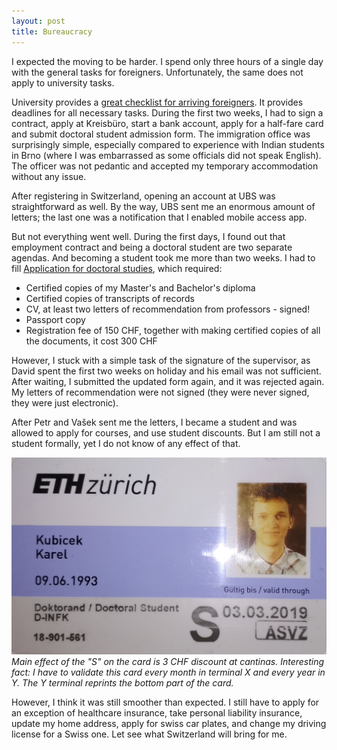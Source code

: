 ```yaml
---
layout: post
title: Bureaucracy
---
```


I expected the moving to be harder. I spend only three hours of a single day with the general tasks for foreigners. Unfortunately, the same does not apply to university tasks.

University provides a [great checklist for arriving foreigners](https://www.ethz.ch/content/dam/ethz/associates/services/Anstellung-Arbeiten/Downloads/files/infos/Checklist_New_in_Switzerland.pdf). It provides deadlines for all necessary tasks. During the first two weeks, I had to sign a contract, apply at Kreisbüro, start a bank account, apply for a half-fare card and submit doctoral student admission form. The immigration office was surprisingly simple, especially compared to experience with Indian students in Brno (where I was embarrassed as some officials did not speak English). The officer was not pedantic and accepted my temporary accommodation without any issue. 

After registering in Switzerland, opening an account at UBS was straightforward as well. By the way, UBS sent me an enormous amount of letters; the last one was a notification that I enabled mobile access app.

But not everything went well. During the first days, I found out that employment contract and being a doctoral student are two separate agendas. And becoming a student took me more than two weeks. I had to fill [Application for doctoral studies](https://www.ethz.ch/content/dam/ethz/main/doctorate/files/application_form_doc.pdf), which required:

* Certified copies of my Master's and Bachelor's diploma
* Certified copies of transcripts of records
* CV, at least two letters of recommendation from professors - signed!
* Passport copy
* Registration fee of 150 CHF, together with making certified copies of all the documents, it cost 300 CHF

However, I stuck with a simple task of the signature of the supervisor, as David spent the first two weeks on holiday and his email was not sufficient. After waiting, I submitted the updated form again, and it was rejected again. My letters of recommendation were not signed (they were never signed, they were just electronic).

After Petr and Vašek sent me the letters, I became a student and was allowed to apply for courses, and use student discounts. But I am still not a student formally, yet I do not know of any effect of that.

![](https://raw.githubusercontent.com/Bender250/bender250.github.io/master/images/eth/bureaucracy/legi.jpg)
*Main effect of the "S" on the card is 3 CHF discount at cantinas. Interesting fact: I have to validate this card every month in terminal X and every year in Y. The Y terminal reprints the bottom part of the card.*

However, I think it was still smoother than expected. I still have to apply for an exception of healthcare insurance, take personal liability insurance, update my home address, apply for swiss car plates, and change my driving license for a Swiss one. Let see what Switzerland will bring for me.